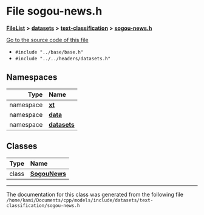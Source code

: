

# File sogou-news.h



[**FileList**](files.md) **>** [**datasets**](dir_29ff4802398ba4a572b958e731c7adb4.md) **>** [**text-classification**](dir_50f41150f848aea77b9741968a6098a5.md) **>** [**sogou-news.h**](sogou-news_8h.md)

[Go to the source code of this file](sogou-news_8h_source.md)



* `#include "../base/base.h"`
* `#include "../../headers/datasets.h"`













## Namespaces

| Type | Name |
| ---: | :--- |
| namespace | [**xt**](namespacext.md) <br> |
| namespace | [**data**](namespacext_1_1data.md) <br> |
| namespace | [**datasets**](namespacext_1_1data_1_1datasets.md) <br> |


## Classes

| Type | Name |
| ---: | :--- |
| class | [**SogouNews**](classxt_1_1data_1_1datasets_1_1SogouNews.md) <br> |



















































------------------------------
The documentation for this class was generated from the following file `/home/kami/Documents/cpp/models/include/datasets/text-classification/sogou-news.h`

